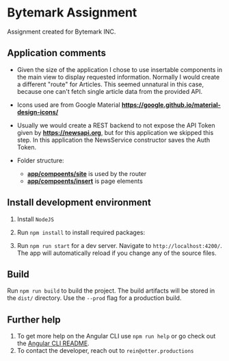 # Bytemark Assignment
Assignment created for Bytemark INC.

## Application comments
- Given the size of the application I chose to use insertable components in the main view to display requested information. Normally I would create a different "route" for Articles. This seemed unnatural in this case, because one can't fetch single article data from the provided API. 


- Icons used are from Google Material **https://google.github.io/material-design-icons/**


- Usually we would create a REST backend to not expose the API Token given by **https://newsapi.org**, but for this application we skipped this step. In this application the NewsService constructor saves the Auth Token.


- Folder structure:
  - **[app/compoents/site](./src/app/components/site)** is used by the router
  - **[app/compoents/insert](./src/app/components/insert)** is page elements

## Install development environment
1. Install `NodeJS`

2. Run `npm install` to install required packages:

3. Run `npm run start` for a dev server. Navigate to `http://localhost:4200/`. The app will automatically reload if you change any of the source files.

## Build
Run `npm run build` to build the project. The build artifacts will be stored in the `dist/` directory. Use the `--prod` flag for a production build.

## Further help
1. To get more help on the Angular CLI use `npm run help` or go check out the [Angular CLI README](https://github.com/angular/angular-cli/blob/master/README.md).
2. To contact the developer, reach out to `rein@otter.productions`
